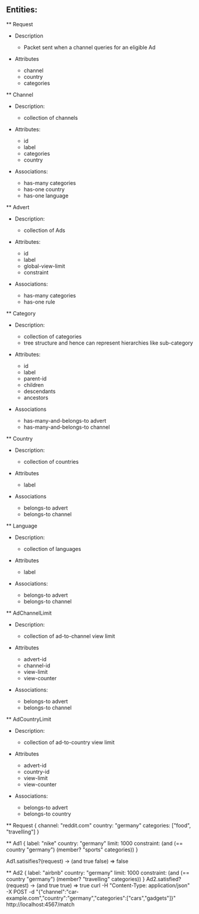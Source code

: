 Entities:
---------
** Request
   * Description
     - Packet sent when a channel queries for an eligible Ad

   * Attributes
     - channel
     - country
     - categories

** Channel
   * Description:
     - collection of channels

   * Attributes:
     - id
     - label
     - categories
     - country

   * Associations:
     - has-many categories
     - has-one country
     - has-one language

** Advert
   * Description:
     - collection of Ads

   * Attributes:
     - id
     - label
     - global-view-limit
     - constraint

   * Associations:
     - has-many categories
     - has-one rule

** Category
   * Description:
     - collection of categories
     - tree structure and hence can represent hierarchies like sub-category

   * Attributes:
     - id
     - label
     - parent-id
     - children
     - descendants
     - ancestors

   * Associations
     - has-many-and-belongs-to advert
     - has-many-and-belongs-to channel

** Country
   * Description:
     - collection of countries

   * Attributes
     - label

   * Associations
     - belongs-to advert
     - belongs-to channel

** Language
   * Description:
     - collection of languages

   * Attributes
     - label

  * Associations:
    - belongs-to advert
    - belongs-to channel

** AdChannelLimit
   * Description:
     - collection of ad-to-channel view limit

   * Attributes
     - advert-id
     - channel-id
     - view-limit
     - view-counter

   * Associations:
     - belongs-to advert
     - belongs-to channel

** AdCountryLimit
   * Description:
     - collection of ad-to-country view limit

   * Attributes
     - advert-id
     - country-id
     - view-limit
     - view-counter

   * Associations:
     - belongs-to advert
     - belongs-to country


** Request
  {
    channel: "reddit.com"
    country: "germany"
    categories: ["food", "travelling"]
  }

** Ad1
  {
    label: "nike"
    country: "germany"
    limit: 1000
    constraint: (and (== country "germany") (member? "sports" categories))
  }

  Ad1.satisifies?(request) -> (and true false) => false

** Ad2
  {
    label: "airbnb"
    country: "germany"
    limit: 1000
    constraint: (and (== country "germany") (member? "travelling" categories))
  }
  Ad2.satisfied?(request) -> (and true true) => true
curl -H "Content-Type: application/json" -X POST -d "{\"channel\":\"car-example.com\",\"country\":\"germany\",\"categories\":[\"cars\",\"gadgets\"]}" http://localhost:4567/match
